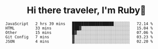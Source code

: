 <h1 align="center">Hi there traveler, I'm Ruby👋</h1>

<!--START_SECTION:waka-->
```text
JavaScript   2 hrs 39 mins   ██████████████████░░░░░░░   72.14 % 
HTML         33 mins         ███▓░░░░░░░░░░░░░░░░░░░░░   15.04 % 
Other        15 mins         █▓░░░░░░░░░░░░░░░░░░░░░░░   07.06 % 
Git Config   7 mins          ▓░░░░░░░░░░░░░░░░░░░░░░░░   03.23 % 
JSON         4 mins          ▓░░░░░░░░░░░░░░░░░░░░░░░░   02.20 % 
```
<!--END_SECTION:waka-->


